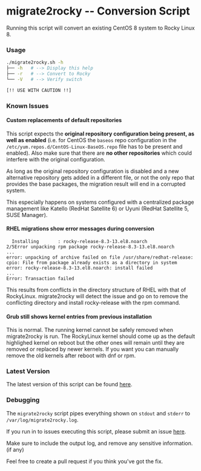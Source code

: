migrate2rocky -- Conversion Script
===========

Running this script will convert an existing CentOS 8 system to Rocky Linux 8.

### Usage

```bash
./migrate2rocky.sh -h
├── -h   # --> Display this help
├── -r   # --> Convert to Rocky
└── -V   # --> Verify switch

[!! USE WITH CAUTION !!]
```

### Known Issues

#### Custom replacements of default repositories

This script expects the **original repository configuration being present, as well
as enabled** (i.e. for CentOS the `baseos` repo configuration in the
`/etc/yum.repos.d/CentOS-Linux-BaseOS.repo` file has to be present and enabled).
Also make sure that there are **no other repositories** which could interfere with the
original configuration.

As long as the original repository configuration is disabled and a new alternative
repository gets added in a different file, or not the only repo that provides the
base packages, the migration result will end in a corrupted system.

This especially happens on systems configured with a centralized package management
like Katello (RedHat Satellite 6) or Uyuni (RedHat Satellite 5, SUSE Manager).

#### RHEL migrations show error messages during conversion

```
  Installing       : rocky-release-8.3-13.el8.noarch                        2/5Error unpacking rpm package rocky-release-8.3-13.el8.noarch
...
error: unpacking of archive failed on file /usr/share/redhat-release: cpio: File from package already exists as a directory in system
error: rocky-release-8.3-13.el8.noarch: install failed
...
Error: Transaction failed
```

This results from conflicts in the directory structure of RHEL with that of
RockyLinux.  migrate2rocky will detect the issue and go on to remove the
conflicting directory and install rocky-release with the rpm command.

#### Grub still shows kernel entries from previous installation

This is normal.  The running kernel cannot be safely removed when migrate2rocky
is run.  The RockyLinux kernel should come up as the default highlighed kernel
on reboot but the other ones will remain until they are removed or replaced by
newer kernels.  If you want you can manually remove the old kernels after reboot
with dnf or rpm.

### Latest Version

The latest version of this script can be found [here](https://github.com/rocky-linux/rocky-tools/).

### Debugging

The `migrate2rocky` script pipes everything shown on `stdout` and `stderr` to
`/var/log/migrate2rocky.log`.

If you run in to issues executing this script, please submit an issue
[here](https://github.com/rocky-linux/rocky-tools/issues).

Make sure to include the output log, and remove any sensitive information. (if
any)

Feel free to create a pull request if you think you've got the fix.

